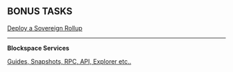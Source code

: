 ## BONUS TASKS

[Deploy a Sovereign Rollup](https://github.com/AlexToTheMoon/Celestia/blob/main/rollup.md)



* * *
**Blockspace Services**  

[Guides, Snapshots, RPC, API, Explorer etc..](https://www.theamsolutions.info/celestia)  

